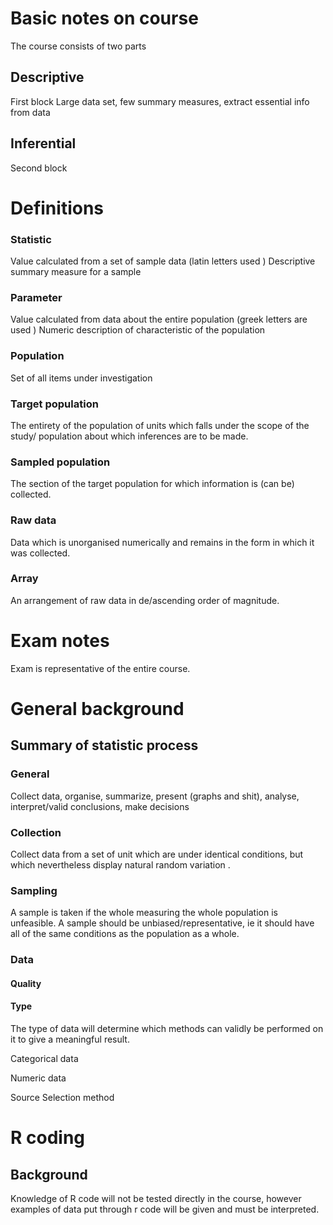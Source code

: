 # Basic notes on course
The course consists of two parts
## Descriptive
First block
Large data set, few summary measures, extract essential info from data
## Inferential
Second block
# Definitions
### Statistic
Value calculated from a set of sample data (latin letters used )
Descriptive summary measure for a sample

### Parameter
Value calculated from data about the entire population (greek letters are used )
Numeric description of characteristic of the population

### Population
Set of all items under investigation
### Target population
The entirety of the population of units which falls under the scope of the study/ population about which inferences are to be made.  
### Sampled population
 The section of the target population for which information is (can be) collected.
### Raw data
 Data which is unorganised numerically and remains in the form in which it was collected.
### Array
An arrangement of raw data in de/ascending order of magnitude.

# Exam notes
Exam is representative of the entire course.


# General background
## Summary of statistic process
### General
Collect data, organise, summarize, present (graphs and shit), analyse, interpret/valid conclusions, make decisions
### Collection
Collect data from a set of unit which are under identical conditions, but which nevertheless display natural random variation  .
### Sampling
A sample is taken if the whole measuring the whole population is unfeasible.
A sample should be unbiased/representative, ie it should have all of the same conditions as the population as a whole.

### Data
#### Quality
#### Type
The type of data will determine which methods can validly be performed on it to give a meaningful result.

Categorical data

Numeric data

Source
Selection method

# R coding
## Background
Knowledge of R code will not be tested directly in the course, however examples of data put through r code will be given and must be interpreted.
